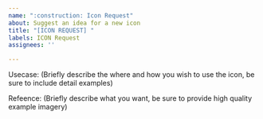 ```yaml
---
name: ":construction: Icon Request"
about: Suggest an idea for a new icon
title: "[ICON REQUEST] "
labels: ICON Request
assignees: ''

---
```


Usecase: (Briefly describe the where and how you wish to use the icon, be sure to include detail examples)

Refeence: (Briefly describe what you want, be sure to provide high quality example imagery)
